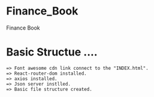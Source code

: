 # Finance_Book
Finance Book 

# Basic Structue ....
 
    => Font awesome cdn link connect to the "INDEX.html".
    => React-router-dom installed.
    => axios installed.
    => Json server instlled.
    => Basic file structure created.